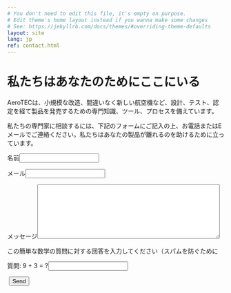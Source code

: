 ```yaml
---
# You don't need to edit this file, it's empty on purpose.
# Edit theme's home layout instead if you wanna make some changes
# See: https://jekyllrb.com/docs/themes/#overriding-theme-defaults
layout: site
lang: jp
ref: contact.html
---
```


# 私たちはあなたのためにここにいる

AeroTECは、小規模な改造、間違いなく新しい航空機など、設計、テスト、認定を経て製品を発売するための専門知識、ツール、プロセスを備えています。

私たちの専門家に相談するには、下記のフォームにご記入の上、お電話またはEメールでご連絡ください。私たちはあなたの製品が離れるのを助けるために立っています。

<span>名前</span><input class="contact" type="text" name="your_name" value="" />

<span>メール</span><input class="contact" type="text" name="your_email" value="" />

<span>メッセージ</span><textarea class="contact textarea" rows="8" cols="50" name="your_message"></textarea></p>

この簡単な数学の質問に対する回答を入力してください（スパムを防ぐために

<span>質問: 9 + 3 = ?</span><input type="text" name="user_answer" class="contact" /><input type="hidden" name="answer" value="4d76fe9775" />

<span>&nbsp;</span><input class="submit" type="submit" name="contact_submitted" value="Send" /><!--close form_settings-->
